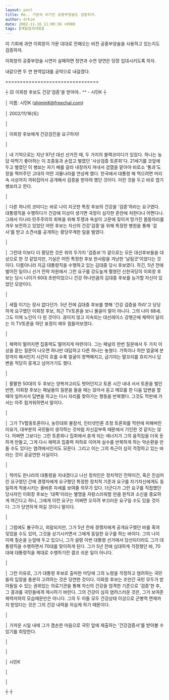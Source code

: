 ```yaml
---
layout: post
title: Re.. 가문의 비기인 공중부양술도 검증하자.
author: drkim
date: 2002-11-16 11:09:38 +0900
tags: [깨달음의대화]
---
```

이 기회에 과연 이회창이 가문 대대로 전해오는 비전 공중부양술을 사용하고 있는지도 검증하자.
  
이회창의 공중부양술 시연이 실패하면 정연과 수연 양연은 당장 입대시키도록 하자.
  
내같으면 두 연 현역입대를 공약으로 내걸겠다.
  

  

  
================================
  
┼ ▨ 이회창 후보도 건강'검증'을 받아야.. ^^ - 시민K ┼
  
│ 이름: 시민K (shiminK@freechal.com)
  
│ 2002/11/16(토)
  
│
  
│ 이회창 후보에게 건강검진을 요구하자!
  
│
  
│ 내 기억으로는 지난 97년 대선 선거전 때, 두 가지의 블랙코미디가 있었다. 하나는 농담 따먹기 좋아하는 이 조중동과 손잡고 벌였던 '사상검증 토론회'다. 21세기를 코앞에 두고 벌였던 이 쌩쑈는 자기 배를 갈라 내장까지 꺼내서 검열을 맡아야 비로소 '통과'도장을 찍어주던 고대의 어떤 괴물나라를 연상케 했다. 한국에서 대통령 해 먹으려면 머리속 사상까지 까뒤집어서 공개해서 검증을 받아야 했던 것이다. 이런 것을 두고 바로 엽기쌩쑈라고 한다.
  
│
  
│ 다른 하나의 코미디는 바로 나이 지긋한 특정 후보의 건강을 '검증'하라는 요구였다. 대통령직을 수행하다가 건강에 이상이 생기면 국정이 심각한 혼란에 처한다나 어쩐다나. 그래서 이나라 민주주의의 회복을 위해 투쟁과 옥살이 고문에 짖이겨 망가진 몸뚱아리를 겨우 보전하고 있었던 어떤 후보는 자신의 건강'검증'을 위해 특정한 병원을 통해 '검사'를 받고 소견서를 공개하는 황당무계한 일을 벌였다.
  
│
  
│ 그런데 이보다 더 황당한 것은 위의 두가지 '검증쑈'가 겉으로는 모든 대선후보들을 대상으로 한 것 같았지만, 기실은 어떤 특정한 후보 한사람을 겨냥한 '날림굿'이었다는 것이다. 다름아니라 지금 대통령직을 수행하고 있는 김대중 당시 후보였다. 하긴, 5년 전에 벌어진 일이니 선거 전략 차원에서 그런 요구를 강도높게 펼쳤던 신한국당의 이회창 후보는 당시 나이가 60대 초반이었으니 건강 하나만큼의 김대중 후보를 능가할 자신이 있었던 모양이다.
  
│
  
│ 세월 이기는 장사 없다던가. 5년 전에 김대중 후보를 향해 '건강 검증을 하라'고 당당하게 요구했던 이회창 후보, 최근 TV토론을 보니 몰골이 말이 아니다. 그의 나이 68세. 그도 이제 노인이 다 된 것이다. 끊이지 않고 지속되는 대선레이스 강행군에 체력이 달리는 지 TV토론을 하던 표정이 매우 힘들어보였다.
  
│
  
│ 체력이 떨어지면 집중력도 떨어지게 마련이다. 그는 패널의 한번 질문에서 두 가지 이상을 묻는 질문이 나오면 하나만 대답하고 다른 하나는 놓쳤다. 가뜩이나 하얀 얼굴에 분장까지 해서인지 시간이 흐를 수록 얼굴이 창백해지고, 급기야는 말꼬리를 흐리거나 답변을 적당히 뭉게고 넘어가기도 했다.
  
│
  
│ 팔팔한 50대의 두 후보는 양복저고리도 벗어던지고 토론 시간 내내 서서 토론을 벌인 반면, 이회창 후보는 패널들의 질문을 들을 때는 앉아서 듣고 메모를 한 다음 답변을 할 때야 일어서서 답변을 하고는 다시 자리를 찾아가는 행동을 반복했다. 그것도 막판에 가서는 아주 힘겨워하면서 말이다.
  
│
  
│ 그가 TV합동토론이나, 농민대회 불참석, 인터넷언론 초청 토론회를 막판에 피해버린 이유가, 대부분의 국민들이 생각하는 것처럼 자신감부족 때문에서 기인한 것 같지는 않다. 어쩌면 그보다는 그런 토론회나 집회에서 쏟게 되는 에너지가 그의 움직임을 더욱 둔하게 만들고, 그게 다시 체력과 집중력 저하로 이어져 실수를 반복하게 하는 악순환을 만들 수도 있다는 염려에서인지도 모른다. 그리고 이는 그의 측근이 심히 걱정하고 있는 바라는 것이 공공연한 사실이다.
  
│
  
│ 적어도 한나라의 대통령을 지내겠다고 나선 정치인은 정치적인 전략이건, 혹은 진심어린 요구였던 간에 경쟁자에게 요구했던 특정한 정치적 기준과 요구를 자기자신에게도 동일하게 적용시키는 올바른 자세를 보여줄 의무가 있다. 더군다가 그런 요구를 직접했던 당사자인 이회창 후보는 '대쪽'이라는 별명을 자랑스러워할 만큼 원칙과 소신을 중요하게 여긴다고 하니, 그에게 이런 요구는 어쩌면 오히려 부끄러운 요구일 수도 있을 것이다. 그가 당연하게 여길 것이니 말이다.
  
│
  
│ 그럼에도 불구하고, 외람되지만, 그가 5년 전에 경쟁자에게 공개요구했던 바를 혹여 잊었을 수도 있어, 그것을 상기시키면서 그에게 동일한 요구를 하는 바이다. 그의 나이 이제 칠순을 눈앞에 두고 있으니, 그가 설령 이번 대통령 선거에서 당선되더라도 그가 대통령직을 수행하면서 70대를 맞이하게 된다. 그가 5년 전에 심대하게 걱정했던 바, 70대에 대통령직을 제대로 수행하기란 결코 쉬운 일이 아니다.
  
│
  
│ 그런 이유로, 그가 대통령 후보로 출마한 마당에 그의 노령을 걱정하고 염려하는 국민들의 입장을 충분히 고려하는 것은 당연한 것이다. 이회창 후보는 조만간 국민 모두가 받아들일 수 있는 권위있는 의료기관을 통해 자신의 건강을 엄격한 기준으로 '검증'한 후, 그 결과를 국민들에게 제시하기 바란다. 그의 건강이 심히 염려스러운 것은, 그가 보여준 체력저하의 모습때문만은 아니다. 그의 두 아들 모두 건강상태 이상으로 군병역 면제까지 받았다는 것은 그의 건강 내력을 의심케 하기 때문이다.
  
│
  
│ 가까운 시일 내에 그가 겸손한 마음으로 국민 앞에 제출하는 '건강검증서'를 받아볼 수 있기를 희망한다.
  
│
  
│
  
│ 시민K
  
│
  
│
  
┼ ┼